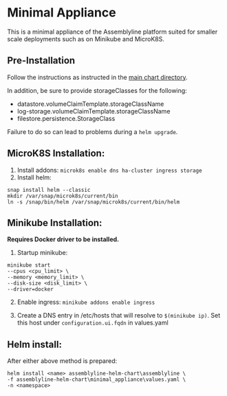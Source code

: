 Minimal Appliance
============

This is a minimal appliance of the Assemblyline platform suited for 
smaller scale deployments such as on Minikube and MicroK8S.

Pre-Installation
------------

Follow the instructions as instructed in the [main chart directory](../assemblyline).

In addition, be sure to provide storageClasses for the following:
- datastore.volumeClaimTemplate.storageClassName
- log-storage.volumeClaimTemplate.storageClassName
- filestore.persistence.StorageClass

Failure to do so can lead to problems during a ```helm upgrade```.

MicroK8S Installation:
----------
1. Install addons:  ```microk8s enable dns ha-cluster ingress storage```
2. Install helm:    
```
snap install helm --classic
mkdir /var/snap/microk8s/current/bin
ln -s /snap/bin/helm /var/snap/microk8s/current/bin/helm
```

Minikube Installation:
----------
**Requires Docker driver to be installed.**

1. Startup minikube:  
```
minikube start 
--cpus <cpu_limit> \
--memory <memory_limit> \
--disk-size <disk_limit> \
--driver=docker
```

2. Enable ingress: ```minikube addons enable ingress```

3. Create a DNS entry in /etc/hosts that will resolve to ```$(minikube ip)```. 
Set this host under ```configuration.ui.fqdn``` in values.yaml


Helm install:
------------
After either above method is prepared:
```
helm install <name> assemblyline-helm-chart\assemblyline \
-f assemblyline-helm-chart\minimal_appliance\values.yaml \
-n <namespace>
```
